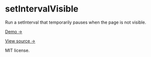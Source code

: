 # setIntervalVisible

Run a setInterval that temporarily pauses when the page is not visible.

[Demo →](https://adamschwartz.co/set-interval-visible/)

[View source →](index.js)

MIT license.
